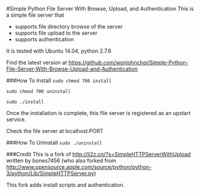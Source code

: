 #Simple Python File Server With Browse, Upload, and Authentication
This is a simple file server that
* supports file directory browse of the server
* supports file upload to the server
* supports authentication

It is tested with Ubuntu 14.04, python 2.7.6

Find the latest version at https://github.com/wonjohnchoi/Simple-Python-File-Server-With-Browse-Upload-and-Authentication

###How To Install
`sudo chmod 700 install`

`sudo chmod 700 uninstall`

`sudo ./install`

Once the installation is complete, this file server is registered as an upstart service.

Check the file server at localhost:PORT

###How To Uninstall
`sudo ./uninstall`

###Credit
This is a fork of http://li2z.cn/?s=SimpleHTTPServerWithUpload written by bones7456 (who also forked from http://www.opensource.apple.com/source/python/python-3/python/Lib/SimpleHTTPServer.py)

This fork adds install scripts and authentication.
